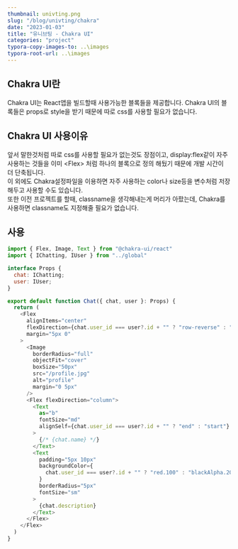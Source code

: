 ```yaml
---
thumbnail: univting.png
slug: "/blog/univting/chakra"
date: "2023-01-03"
title: "유니브팅 - Chakra UI"
categories: "project"
typora-copy-images-to: ..\images
typora-root-url: ..\images
---
```


## Chakra UI란

Chakra UI는 React앱을 빌드할때 사용가능한 블록들을 제공합니다. Chakra UI의 블록들은 props로 style을 받기 때문에 따로 css를 사용할 필요가 없습니다.

## Chakra UI 사용이유

앞서 말한것처럼 따로 css를 사용할 필요가 없는것도 장점이고, display:flex같이 자주 사용하는 것들을 이미 \<Flex> 처럼 하나의 블록으로 정의 해뒀기 때문에 개발 시간이 더 단축됩니다.</br>
이 외에도 Chakra설정파일을 이용하면 자주 사용하는 color나 size등을 변수처럼 저장해두고 사용할 수도 있습니다.</br>
또한 이전 프로젝트를 할때, classname을 생각해내는게 머리가 아팠는데, Chakra를 사용하면 classname도 지정해줄 필요가 없습니다.

## 사용

```javascript
import { Flex, Image, Text } from "@chakra-ui/react"
import { IChatting, IUser } from "../global"

interface Props {
  chat: IChatting;
  user: IUser;
}

export default function Chat({ chat, user }: Props) {
  return (
    <Flex
      alignItems="center"
      flexDirection={chat.user_id === user?.id + "" ? "row-reverse" : "row"}
      margin="5px 0"
    >
      <Image
        borderRadius="full"
        objectFit="cover"
        boxSize="50px"
        src="/profile.jpg"
        alt="profile"
        margin="0 5px"
      />
      <Flex flexDirection="column">
        <Text
          as="b"
          fontSize="md"
          alignSelf={chat.user_id === user?.id + "" ? "end" : "start"}
        >
          {/* {chat.name} */}
        </Text>
        <Text
          padding="5px 10px"
          backgroundColor={
            chat.user_id === user?.id + "" ? "red.100" : "blackAlpha.200"
          }
          borderRadius="5px"
          fontSize="sm"
        >
          {chat.description}
        </Text>
      </Flex>
    </Flex>
  )
}
```

